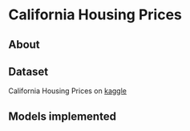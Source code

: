 # California Housing Prices
## About
## Dataset
California Housing Prices on <a href="https://www.kaggle.com/datasets/camnugent/california-housing-prices?utm_medium=social&utm_campaign=kaggle-dataset-share&utm_source=twitter">kaggle</a>
## Models implemented